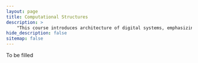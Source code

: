 ```yaml
---
layout: page
title: Computational Structures
description: >
    "This course introduces architecture of digital systems, emphasizing structural principles common to a wide range of technologies."
hide_description: false
sitemap: false
---
```


To be filled

